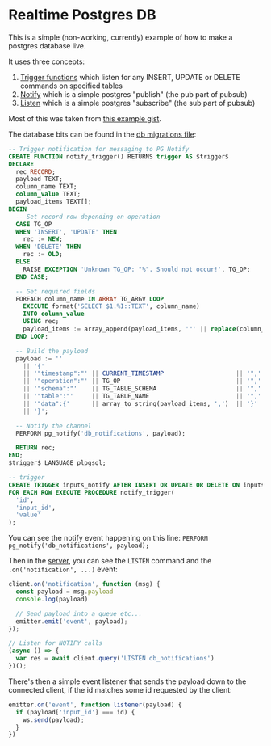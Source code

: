 # Realtime Postgres DB

This is a simple (non-working, currently) example of how to make a postgres database live.

It uses three concepts:

1. [Trigger functions](https://www.postgresql.org/docs/9.4/functions-trigger.html) which listen for any INSERT, UPDATE or DELETE commands on specified tables
2. [Notify](https://www.postgresql.org/docs/9.1/sql-notify.html) which is a simple postgres "publish" (the pub part of pubsub)
3. [Listen](https://www.postgresql.org/docs/9.1/sql-listen.html) which is a simple postgres "subscribe" (the sub part of pubsub)

Most of this was taken from [this example gist](https://gist.github.com/colophonemes/9701b906c5be572a40a84b08f4d2fa4e).

The database bits can be found in the [db migrations file](server/migrations/00001_create-initial-tables.sql):

```sql
-- Trigger notification for messaging to PG Notify
CREATE FUNCTION notify_trigger() RETURNS trigger AS $trigger$
DECLARE
  rec RECORD;
  payload TEXT;
  column_name TEXT;
  column_value TEXT;
  payload_items TEXT[];
BEGIN
  -- Set record row depending on operation
  CASE TG_OP
  WHEN 'INSERT', 'UPDATE' THEN
    rec := NEW;
  WHEN 'DELETE' THEN
    rec := OLD;
  ELSE
    RAISE EXCEPTION 'Unknown TG_OP: "%". Should not occur!', TG_OP;
  END CASE;

  -- Get required fields
  FOREACH column_name IN ARRAY TG_ARGV LOOP
    EXECUTE format('SELECT $1.%I::TEXT', column_name)
    INTO column_value
    USING rec;
    payload_items := array_append(payload_items, '"' || replace(column_name, '"', '\"') || '":"' || replace(column_value, '"', '\"') || '"');
  END LOOP;

  -- Build the payload
  payload := ''
    || '{'
    || '"timestamp":"' || CURRENT_TIMESTAMP                    || '",'
    || '"operation":"' || TG_OP                                || '",'
    || '"schema":"'    || TG_TABLE_SCHEMA                      || '",'
    || '"table":"'     || TG_TABLE_NAME                        || '",'
    || '"data":{'      || array_to_string(payload_items, ',')  || '}'
    || '}';

  -- Notify the channel
  PERFORM pg_notify('db_notifications', payload);

  RETURN rec;
END;
$trigger$ LANGUAGE plpgsql;

-- trigger
CREATE TRIGGER inputs_notify AFTER INSERT OR UPDATE OR DELETE ON inputs
FOR EACH ROW EXECUTE PROCEDURE notify_trigger(
  'id',
  'input_id',
  'value'
);
```

You can see the notify event happening on this line: `PERFORM pg_notify('db_notifications', payload);`

Then in the [server](server/index.js), you can see the `LISTEN` command and the `.on('notification', ...)` event:

```javascript
client.on('notification', function (msg) {
  const payload = msg.payload
  console.log(payload)

  // Send payload into a queue etc...
  emitter.emit('event', payload);
});

// Listen for NOTIFY calls
(async () => {
  var res = await client.query('LISTEN db_notifications')
})();
```

There's then a simple event listener that sends the payload down to the connected client, if the id matches some id requested by the client:

```javascript
emitter.on('event', function listener(payload) {
  if (payload['input_id'] === id) {
    ws.send(payload);
  }
})
```
